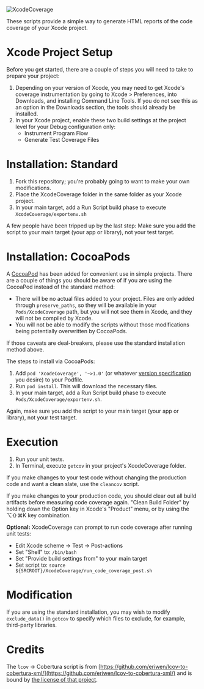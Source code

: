 ![XcodeCoverage](http://qualitycoding.org/jrwp/wp-content/uploads/2014/03/XcodeCoverage.png)

These scripts provide a simple way to generate HTML reports of the code coverage of your Xcode project.  


Xcode Project Setup
===================

Before you get started, there are a couple of steps you will need to take to prepare your project: 

1. Depending on your version of Xcode, you may need to get Xcode's coverage instrumentation by going to Xcode > Preferences, into Downloads, and installing Command Line Tools. If you do not see this as an option in the Downloads section, the tools should already be installed. 
2. In your Xcode project, enable these two build settings at the project level for your Debug configuration only:
	* Instrument Program Flow
	* Generate Test Coverage Files


Installation: Standard
======================

1. Fork this repository; you're probably going to want to make your own modifications.
2. Place the XcodeCoverage folder in the same folder as your Xcode project.
3. In your main target, add a Run Script build phase to execute `XcodeCoverage/exportenv.sh`

A few people have been tripped up by the last step: Make sure you add the script to your main target (your app or library), not your test target.


Installation: CocoaPods
=======================

A [CocoaPod](http://cocoapods.org/) has been added for convenient use in simple projects. There are a couple of things you should be aware of if you are using the CocoaPod instead of the standard method: 

- There will be no actual files added to your project. Files are only added through `preserve_paths`, so they will be available in your `Pods/XcodeCoverage` path, but you will not see them in Xcode, and they will not be compiled by Xcode.
- You will not be able to modify the scripts without those modifications being potentially overwritten by CocoaPods. 

If those caveats are deal-breakers, please use the standard installation method above. 

The steps to install via CocoaPods: 

1. Add `pod 'XcodeCoverage', '~>1.0'` (or whatever [version specification](http://guides.cocoapods.org/using/the-podfile.html#specifying-pod-versions) you desire) to your Podfile. 
2. Run `pod install`. This will download the necessary files.
3. In your main target, add a Run Script build phase to execute
`Pods/XcodeCoverage/exportenv.sh`. 

Again, make sure you add the script to your main target (your app or library), not your test target.


Execution
=========

1. Run your unit tests.
2. In Terminal, execute `getcov` in your project's XcodeCoverage folder.

If you make changes to your test code without changing the production code and want a clean slate, use the `cleancov` script.

If you make changes to your production code, you should clear out all build artifacts before measuring code coverage again. "Clean Build Folder" by holding down the Option key in Xcode's "Product" menu, or by using the ⌥⇧⌘K key combination.

**Optional:** XcodeCoverage can prompt to run code coverage after running unit tests:

  * Edit Xcode scheme -> Test -> Post-actions
  * Set "Shell" to: `/bin/bash`
  * Set "Provide build settings from" to your main target
  * Set script to: `source ${SRCROOT}/XcodeCoverage/run_code_coverage_post.sh`


Modification
============

If you are using the standard installation, you may wish to modify `exclude_data()` in `getcov` to specify which files to exclude, for example, third-party libraries.


Credits
=======

The `lcov` -> Cobertura script is from [https://github.com/eriwen/lcov-to-cobertura-xml/](https://github.com/eriwen/lcov-to-cobertura-xml/) and is bound by [the license of that project](https://github.com/eriwen/lcov-to-cobertura-xml/blob/master/LICENSE.txt). 


